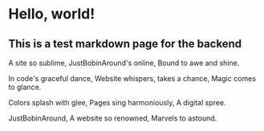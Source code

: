 # Hello, world!
## This is a test markdown page for the backend

A site so sublime,
JustBobinAround's online,
Bound to awe and shine.

In code's graceful dance,
Website whispers, takes a chance,
Magic comes to glance.

Colors splash with glee,
Pages sing harmoniously,
A digital spree.

JustBobinAround,
A website so renowned,
Marvels to astound.


